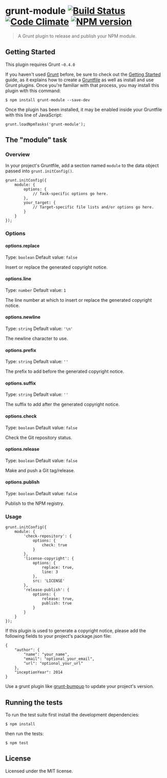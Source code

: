 # grunt-module [![Build Status](https://travis-ci.org/clebert/grunt-module.png?branch=master)](https://travis-ci.org/clebert/grunt-module) [![Code Climate](https://codeclimate.com/github/clebert/grunt-module.png)](https://codeclimate.com/github/clebert/grunt-module) [![NPM version](https://badge.fury.io/js/grunt-module.png)](http://badge.fury.io/js/grunt-module)

> A Grunt plugin to release and publish your NPM module.

## Getting Started

This plugin requires Grunt `~0.4.0`

If you haven't used [Grunt](http://gruntjs.com/) before, be sure to check out the [Getting Started](http://gruntjs.com/getting-started) guide, as it explains how to create a [Gruntfile](http://gruntjs.com/sample-gruntfile) as well as install and use Grunt plugins. Once you're familiar with that process, you may install this plugin with this command:

    $ npm install grunt-module --save-dev

Once the plugin has been installed, it may be enabled inside your Gruntfile with this line of JavaScript:

    grunt.loadNpmTasks('grunt-module');

## The "module" task

### Overview

In your project's Gruntfile, add a section named `module` to the data object passed into `grunt.initConfig()`.

    grunt.initConfig({
        module: {
            options: {
                // Task-specific options go here.
            },
            your_target: {
                // Target-specific file lists and/or options go here.
            }
        }
    });

### Options

#### options.replace

Type: `boolean`
Default value: `false`

Insert or replace the generated copyright notice.

#### options.line

Type: `number`
Default value: `1`

The line number at which to insert or replace the generated copyright notice.

#### options.newline

Type: `string`
Default value: `'\n'`

The newline character to use.

#### options.prefix

Type: `string`
Default value: `''`

The prefix to add before the generated copyright notice.

#### options.suffix

Type: `string`
Default value: `''`

The suffix to add after the generated copyright notice.

#### options.check

Type: `boolean`
Default value: `false`

Check the Git repository status.

#### options.release

Type: `boolean`
Default value: `false`

Make and push a Git tag/release.

#### options.publish

Type: `boolean`
Default value: `false`

Publish to the NPM registry.

### Usage

    grunt.initConfig({
        module: {
            'check-repository': {
                options: {
                    check: true
                }
            },
            'license-copyright': {
                options: {
                    replace: true,
                    line: 3
                },
                src: 'LICENSE'
            },
            'release-publish': {
                options: {
                    release: true,
                    publish: true
                }
            }
        }
    });

If this plugin is used to generate a copyright notice, please add the following fields to your project's package.json file:

    {
        "author": {
            "name": "your_name",
            "email": "optional_your_email",
            "url": "optional_your_url"
        },
        "inceptionYear": 2014
    }

Use a grunt plugin like [grunt-bumpup](https://github.com/Darsain/grunt-bumpup) to update your project's version.

## Running the tests

To run the test suite first install the development dependencies:

    $ npm install

then run the tests:

    $ npm test

## License

Licensed under the MIT license.
